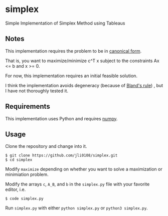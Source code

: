 # simplex

Simple Implementation of Simplex Method using Tableaus

## Notes
This implementation requires the problem to be in [canonical form](https://en.wikipedia.org/wiki/Linear_programming).

That is, you want to maximize/minimize c^T x subject to the constraints Ax <= b and x >= 0.

For now, this implementation requires an initial feasible solution.

I think the implementation avoids degeneracy (because of [Bland's rule](https://en.wikipedia.org/wiki/Bland%27s_rule)) , but I have not thoroughly tested it.

## Requirements
This implementation uses Python and requires [numpy](https://numpy.org/install/).

## Usage
Clone the repository and change into it.
```
$ git clone https://github.com/jli0108/simplex.git
$ cd simplex
```
Modify `maximize` depending on whether you want to solve a maximization or minimiation problem.

Modify the arrays `c`, `A_B`, and `b` in the `simplex.py` file with your favorite editor, i.e.
```
$ code simplex.py
```
Run `simplex.py` with either `python simplex.py` or `python3 simplex.py`.
